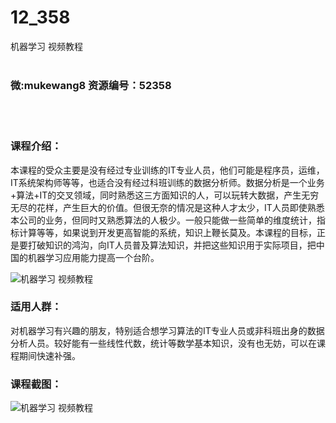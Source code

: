# 12_358
机器学习 视频教程
<br/></br>
<h3>微:mukewang8 资源编号：52358</h3>
<br/></br>
<h3>课程介绍：</h3>
<p>本课程的受众主要是没有经过专业训练的IT专业人员，他们可能是程序员，运维，IT系统架构师等等，也适合没有经过科班训练的数据分析师。数据分析是一个业务+<a class="relatedlink" target="_blank" rel="noopener">算法</a>+IT的交叉领域，同时熟悉这三方面知识的人，可以玩转大数据，产生无穷无尽的花样，产生巨大的价值。但很无奈的情况是这种人才太少，IT人员即使熟悉本公司的业务，但同时又熟悉算法的人极少。一般只能做一些简单的维度统计，指标计算等等，如果说到开发更高智能的系统，知识上鞭长莫及。本课程的目标，正是要打破知识的鸿沟，向IT人员普及算法知识，并把这些知识用于实际项目，把中国的<a title="查看与 机器学习 相关的文章" target="_blank">机器学习</a>应用能力提高一个台阶。</p>
<p><img src="https://www.ko996.com/wp-content/uploads/img/2018/02/2-18-300x187.png" alt="机器学习 视频教程"></p>
<h3>适用人群：</h3>
<p>对<a title="查看与 机器学习 相关的文章" target="_blank">机器学习</a>有兴趣的朋友，特别适合想学习算法的IT专业人员或非科班出身的数据分析人员。较好能有一些线性代数，统计等数学基本知识，没有也无妨，可以在课程期间快速补强。</p>
<h3>课程截图：</h3>
<p><img src="https://www.ko996.com/wp-content/uploads/img/2018/02/3-5-300x213.png" alt="机器学习 视频教程"></p>
<p>&nbsp;</p>
